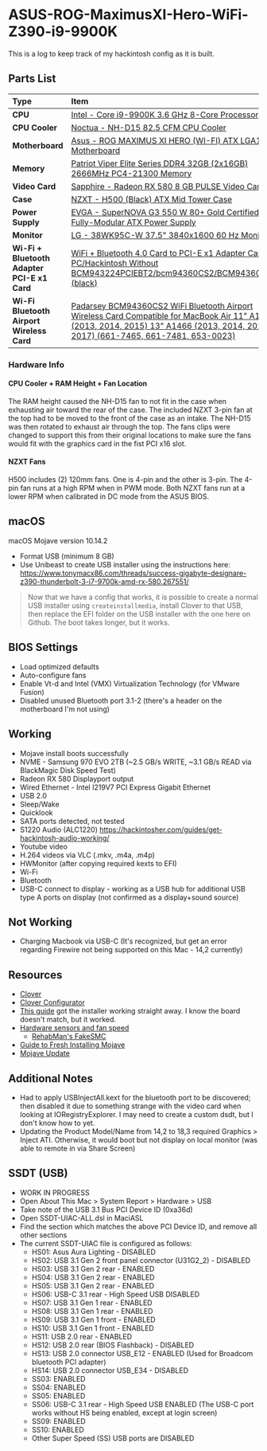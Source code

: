 # ASUS-ROG-MaximusXI-Hero-WiFi-Z390-i9-9900K
This is a log to keep track of my hackintosh config as it is built.

## Parts List
Type|Item
:----|:----
**CPU** | [Intel - Core i9-9900K 3.6 GHz 8-Core Processor](https://pcpartpicker.com/product/jHZFf7/intel-core-i9-9900k-36ghz-8-core-processor-bx80684i99900k)
**CPU Cooler** | [Noctua - NH-D15 82.5 CFM CPU Cooler](https://pcpartpicker.com/product/4vzv6h/noctua-cpu-cooler-nhd15)
**Motherboard** | [Asus - ROG MAXIMUS XI HERO (WI-FI) ATX LGA1151 Motherboard](https://pcpartpicker.com/product/zvQG3C/asus-rog-maximus-xi-hero-wi-fi-atx-lga1151-motherboard-rog-maximus-xi-hero-wi-fi)
**Memory** | [Patriot Viper Elite Series DDR4 32GB (2x16GB) 2666MHz PC4-21300 Memory](https://www.amazon.com/gp/product/B079NL4P66/ref=oh_aui_detailpage_o04_s00?ie=UTF8&psc=1)
**Video Card** | [Sapphire - Radeon RX 580 8 GB PULSE Video Card](https://pcpartpicker.com/product/y2DzK8/sapphire-radeon-rx-580-8gb-pulse-video-card-11265-05)
**Case** | [NZXT - H500 (Black) ATX Mid Tower Case](https://pcpartpicker.com/product/p8x2FT/nzxt-h500-black-atx-mid-tower-case-ca-h500b-b1)
**Power Supply** | [EVGA - SuperNOVA G3 550 W 80+ Gold Certified Fully-Modular ATX Power Supply](https://pcpartpicker.com/product/sMM323/evga-supernova-g3-550w-80-gold-certified-fully-modular-atx-power-supply-220-g3-0550)
**Monitor** | [LG - 38WK95C-W 37.5" 3840x1600 60 Hz Monitor](https://pcpartpicker.com/product/XLqhP6/lg-38wk95c-w-375-3840x1600-60hz-monitor-38wk95c-w)
**Wi-Fi + Bluetooth Adapter PCI-E x1 Card** | [WiFi + Bluetooth 4.0 Card to PCI-E x1 Adapter Card PC/Hackintosh Without BCM943224PCIEBT2/bcm94360CS2/BCM943602CS (black)](https://www.amazon.com/gp/product/B076KBBFV4/ref=oh_aui_detailpage_o00_s00?ie=UTF8&psc=1)
**Wi-Fi Bluetooth Airport Wireless Card** | [Padarsey BCM94360CS2 WiFi Bluetooth Airport Wireless Card Compatible for MacBook Air 11" A1465 (2013, 2014, 2015) 13" A1466 (2013, 2014, 2015, 2017) (661-7465, 661-7481, 653-0023)](https://www.amazon.com/gp/product/B07C78VBCD/ref=oh_aui_detailpage_o00_s00?ie=UTF8&psc=1)

### Hardware Info
#### CPU Cooler + RAM Height + Fan Location
The RAM height caused the NH-D15 fan to not fit in the case when exhausting air toward the rear of the case. The included NZXT 3-pin fan at the top had to be moved to the front of the case as an intake. The NH-D15 was then rotated to exhaust air through the top. The fans clips were changed to support this from their original locations to make sure the fans would fit with the graphics card in the fist PCI x16 slot. 

#### NZXT Fans
H500 includes (2) 120mm fans. One is 4-pin and the other is 3-pin. The 4-pin fan runs at a high RPM when in PWM mode. Both NZXT fans run at a lower RPM when calibrated in DC mode from the ASUS BIOS.

## macOS
macOS Mojave version 10.14.2

* Format USB (minimum 8 GB)
* Use Unibeast to create USB installer using the instructions here: https://www.tonymacx86.com/threads/success-gigabyte-designare-z390-thunderbolt-3-i7-9700k-amd-rx-580.267551/

> Now that we have a config that works, it is possible to create a normal USB installer using `createinstallmedia`, install Clover to that USB, then replace the EFI folder on the USB installer with the one here on Github. The boot takes longer, but it works.

## BIOS Settings
* Load optimized defaults
* Auto-configure fans
* Enable Vt-d and Intel (VMX) Virtualization Technology (for VMware Fusion)
* Disabled unused Bluetooth port 3.1-2 (there's a header on the motherboard I'm not using)

## Working
* Mojave install boots successfully
* NVME - Samsung 970 EVO 2TB (~2.5 GB/s WRITE, ~3.1 GB/s READ via BlackMagic Disk Speed Test)
* Radeon RX 580 Displayport output
* Wired Ethernet - Intel I219V7 PCI Express Gigabit Ethernet
* USB 2.0
* Sleep/Wake
* Quicklook
* SATA ports detected, not tested
* S1220 Audio (ALC1220) https://hackintosher.com/guides/get-hackintosh-audio-working/
* Youtube video
* H.264 videos via VLC (.mkv, .m4a, .m4p)
* HWMonitor (after copying required kexts to EFI)
* Wi-Fi
* Bluetooth
* USB-C connect to display - working as a USB hub for additional USB type A ports on display (not confirmed as a display+sound source)

## Not Working
* Charging Macbook via USB-C (It's recognized, but get an error regarding Firewire not being supported on this Mac - 14,2 currently)

## Resources
* [Clover](https://sourceforge.net/projects/cloverefiboot/)
* [Clover Configurator](https://mackie100projects.altervista.org/download-clover-configurator/)
* [This guide](https://www.tonymacx86.com/threads/success-gigabyte-designare-z390-thunderbolt-3-i7-9700k-amd-rx-580.267551/)  got the installer working straight away. I know the board doesn't match, but it worked.
* [Hardware sensors and fan speed](https://hackintosher.com/guides/hwmonitor-hackintosh-guide/)
    * [RehabMan's FakeSMC](https://bitbucket.org/RehabMan/os-x-fakesmc-kozlek/downloads/)
* [Guide to Fresh Installing Mojave](https://hackintosher.com/guides/guide-to-fresh-installing-macos-mojave-on-a-hackintosh-10-14/)
* [Mojave Update](https://hackintosher.com/guides/updating-your-hackintosh-to-mojave-10-14)

## Additional Notes
* Had to apply USBInjectAll.kext for the bluetooth port to be discovered; then disabled it due to something strange with the video card when looking at IORegistryExplorer. I may need to create a custom dsdt, but I don't know how to yet.
* Updating the Product Model/Name from 14,2 to 18,3 required Graphics > Inject ATI. Otherwise, it would boot but not display on local monitor (was able to remote in via Share Screen)

## SSDT (USB)
* WORK IN PROGRESS
* Open About This Mac > System Report > Hardware > USB
* Take note of the USB 3.1 Bus PCI Device ID (0xa36d)
* Open SSDT-UIAC-ALL.dsl in MaciASL
* Find the section which matches the above PCI Device ID, and remove all other sections
* The current SSDT-UIAC file is configured as follows:
    * HS01: Asus Aura Lighting - DISABLED
    * HS02: USB 3.1 Gen 2 front panel connector (U31G2_2) - DISABLED
    * HS03: USB 3.1 Gen 2 rear - ENABLED
    * HS04: USB 3.1 Gen 2 rear - ENABLED
    * HS05: USB 3.1 Gen 2 rear - ENABLED
    * HS06: USB-C 3.1 rear - High Speed USB DISABLED
    * HS07: USB 3.1 Gen 1 rear - ENABLED
    * HS08: USB 3.1 Gen 1 rear - ENABLED
    * HS09: USB 3.1 Gen 1 front - ENABLED
    * HS10: USB 3.1 Gen 1 front - ENABLED
    * HS11: USB 2.0 rear - ENABLED
    * HS12: USB 2.0 rear (BIOS Flashback) - DISABLED
    * HS13: USB 2.0 connector USB_E12 - ENABLED (Used for Broadcom bluetooth PCI adapter)
    * HS14: USB 2.0 connector USB_E34 - DISABLED
    * SS03: ENABLED
    * SS04: ENABLED
    * SS05: ENABLED
    * SS06: USB-C 3.1 rear - High Speed USB ENABLED (The USB-C port works without HS being enabled, except at login screen)
    * SS09: ENABLED
    * SS10: ENABLED
    * Other Super Speed (SS) USB ports are DISABLED 
